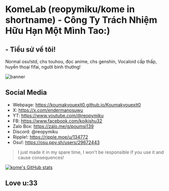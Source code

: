 # KomeLab (reopymiku/kome in shortname) - Công Ty Trách Nhiệm Hữu Hạn Một Mình Tao:)
## - Tiểu sử về tôi!

Normal osu!std, chs touhou, đọc anime, chs genshin, Vocaloid cấp thấp, huyền thoại fifai, người bình thường!

![banner](https://i.imgur.com/V1US1UR.jpeg)

## Social Media

- Webpage: https://koumakyouexit0.github.io/Koumakyouexit0
- X: https://x.com/endermanosuwu
- YT: https://www.youtube.com/@reopymiku
- FB: https://www.facebook.com/koikishu32
- Zalo Box: https://zalo.me/g/poumsi139
- Discord: @reopymiku
- Ripple!: https://ripple.moe/u/134772
- Osu!: https://osu.ppy.sh/users/29672443

> I just made it in my spare time, I won't be responsible if you use it and cause consequences!

[![kome's GitHub stats](https://github-readme-stats.vercel.app/api?username=Koumakyouexit0)](https://github.com/anuraghazra/github-readme-stats)

## Love u:33

